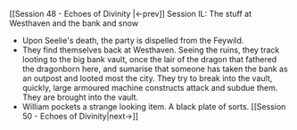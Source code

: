 [[Session 48 - Echoes of Divinity |<-prev]]
Session IL: The stuff at Westhaven and the bank and snow
- Upon Seelie's death, the party is dispelled from the Feywild. 
- They find themselves back at Westhaven. Seeing the ruins, they track looting to the big bank vault, once the lair of the dragon that fathered the dragonborn here, and sumarise that someone has taken the bank as an outpost and looted most the city. They try to break into the vault, quickly, large armoured machine constructs attack and subdue them. They are brought into the vault.
- William pockets a strange looking item. A black plate of sorts.
[[Session 50 - Echoes of Divinity|next->]]